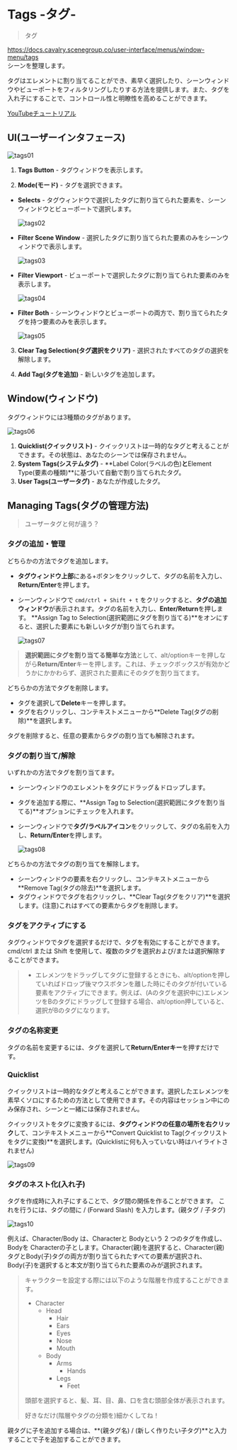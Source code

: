 # Tags -タグ-

> タグ

https://docs.cavalry.scenegroup.co/user-interface/menus/window-menu/tags  
シーンを整理します。

タグはエレメントに割り当てることができ、素早く選択したり、シーンウィンドウやビューポートをフィルタリングしたりする方法を提供します。また、タグを入れ子にすることで、コントロール性と明瞭性を高めることができます。

[YouTubeチュートリアル](https://www.youtube.com/watch?v=Yx6r5mJXOxI&feature=emb_logo)

## UI(ユーザーインタフェース)

![tags01](tags.assets/tags01.png)

1. **Tags Button** - タグウィンドウを表示します。

2. **Mode(モード)** - タグを選択できます。

- **Selects** - タグウィンドウで選択したタグに割り当てられた要素を、シーンウィンドウとビューポートで選択します。

  ![tags02](Tags.assets/tags02.png)

- **Filter Scene Window** - 選択したタグに割り当てられた要素のみをシーンウィンドウで表示します。

  ![tags03](tags.assets/tags03.png)

- **Filter Viewport** - ビューポートで選択したタグに割り当てられた要素のみを表示します。

  ![tags04](tags.assets/tags04.png)

- **Filter Both** - シーンウィンドウとビューポートの両方で、割り当てられたタグを持つ要素のみを表示します。

  ![tags05](Tags.assets/tags05.png)

3. **Clear Tag Selection(タグ選択をクリア)** - 選択されたすべてのタグの選択を解除します。

4. **Add Tag(タグを追加)** - 新しいタグを追加します。

## Window(ウィンドウ)

タグウィンドウには3種類のタグがあります。

![tags06](Tags.assets/tags06-2402146.png)

1. **Quicklist(クイックリスト)** - クイックリストは一時的なタグと考えることができます。その状態は、あなたのシーンでは保存されません。
2. **System Tags(システムタグ)** - **Label Color(ラベルの色)**と**Element Type(要素の種類)**に基づいて自動で割り当てられたタグ。
3. **User Tags(ユーザータグ)** - あなたが作成したタグ。

## Managing Tags(タグの管理方法)

> ユーザータグと何が違う？

### タグの追加・管理

どちらかの方法でタグを追加します。

- **タグウィンドウ上部**にある+ボタンをクリックして、タグの名前を入力し、**Return/Enter**を押します。

- シーンウィンドウで `cmd/ctrl + Shift + t` をクリックすると、**タグの追加ウィンドウ**が表示されます。タグの名前を入力し、**Enter/Return**を押します。
  **Assign Tag to Selection(選択範囲にタグを割り当てる)**をオンにすると、選択した要素にも新しいタグが割り当てられます。

  ![tags07](Tags.assets/tags07.png)

> **選択範囲にタグを割り当てる簡単な方法**として、alt/optionキーを押しながら**Return/Enter**キーを押します。これは、チェックボックスが有効かどうかにかかわらず、選択された要素にそのタグを割り当てます。

どちらかの方法でタグを削除します。

- タグを選択して**Delete**キーを押します。
- タグを右クリックし、コンテキストメニューから**Delete Tag(タグの削除)**を選択します。

タグを削除すると、任意の要素からタグの割り当ても解除されます。

### タグの割り当て/解除

いずれかの方法でタグを割り当てます。

- シーンウィンドウのエレメントをタグにドラッグ＆ドロップします。

- タグを追加する際に、**Assign Tag to Selection(選択範囲にタグを割り当てる)**オプションにチェックを入れます。

- シーンウィンドウで**タグ/ラベルアイコン**をクリックして、タグの名前を入力し、**Return/Enter**を押します。

  ![tags08](Tags.assets/tags08.png)

どちらかの方法でタグの割り当てを解除します。

- シーンウィンドウの要素を右クリックし、コンテキストメニューから**Remove Tag(タグの除去)**を選択します。
- タグウィンドウでタグを右クリックし、**Clear Tag(タグをクリア)**を選択します。(注意)これはすべての要素からタグを削除します。

### タグをアクティブにする

タグウィンドウでタグを選択するだけで、タグを有効にすることができます。
cmd/ctrl または Shift を使用して、複数のタグを選択および/または選択解除することができます。

> - エレメンツをドラッグしてタグに登録するときにも、alt/optionを押していればドロップ後マウスボタンを離した時にそのタグが付いている要素をアクティブにできます。例えば、(Aのタグを選択中に)エレメンツをBのタグにドラッグして登録する場合、alt/option押していると、選択がBのタグになります。

### タグの名称変更

タグの名前を変更するには、タグを選択して**Return/Enterキー**を押すだけです。

### Quicklist

クイックリストは一時的なタグと考えることができます。選択したエレメンツを素早くソロにするための方法として使用できます。その内容はセッション中にのみ保存され、シーンと一緒には保存されません。

クイックリストをタグに変換するには、**タグウィンドウの任意の場所を右クリック**して、コンテキストメニューから**Convert Quicklist to Tag(クイックリストをタグに変換)**を選択します。(Quicklistに何も入っていない時はハイライトされません)

![tags09](Tags.assets/tags09.png)

### タグのネスト化(入れ子)

タグを作成時に入れ子にすることで、タグ間の関係を作ることができます。
これを行うには、タグの間に / (Forward Slash) を入力します。(親タグ / 子タグ)

![tags10](Tags.assets/tags10.png)

例えば、Character/Body は、Characterと Bodyという 2 つのタグを作成し、Bodyを Characterの子とします。Character(親)を選択すると、Character(親)タグとBody(子)タグの両方が割り当てられたすべての要素が選択され、Body(子)を選択すると本文が割り当てられた要素のみが選択されます。

> キャラクターを設定する際には以下のような階層を作成することができます。
>
> - Character
>   - Head
>     - Hair
>     - Ears
>     - Eyes
>     - Nose
>     - Mouth
>   - Body
>     - Arms
>       - Hands
>     - Legs
>       - Feet
>
> 頭部を選択すると、髪、耳、目、鼻、口を含む頭部全体が表示されます。
>
> 好きなだけ(階層やタグの分類を)細かくしてね！

親タグに子を追加する場合は、**(親タグ名) / (新しく作りたい子タグ)**と入力することで子を追加することができます。